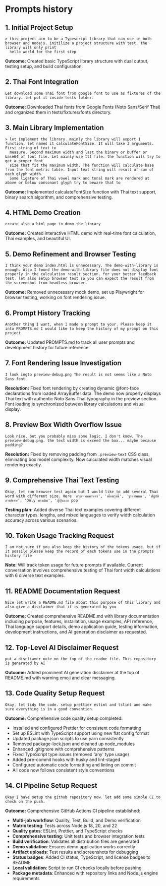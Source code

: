 # Prompts history

## 1. Initial Project Setup

```
> this project aim to be a Typescript library that can use in both browser and nodejs. initilize a project structure with test. the library will only print
  hello world for the first step
```

**Outcome:** Created basic TypeScript library structure with dual output, testing setup, and build configuration.

## 2. Thai Font Integration

```
Let download some Thai font from google font to use as fixtures of the library. let put it inside tests folder.
```

**Outcome:** Downloaded Thai fonts from Google Fonts (Noto Sans/Serif Thai) and organized them in tests/fixtures/fonts directory.

## 3. Main Library Implementation

```
> let implement the library. mainly the library will export 1 function. let named it calculateFontSize. It will take 3 arguments. First string of text to
  measure. Second maximum width and last the binary or buffer or base64 of font file. Let mainly use ttf file. the function will try to get a proper font
  size that fit the maximum width. The function will calculate base from the font metric table. Input text string will result of sum of each glyph width.
  Some ligature of Thai vowel mark and tonal mark are rendered at above or below consonant glyph try to beware that to
```

**Outcome:** Implemented calculateFontSize function with Thai text support, binary search algorithm, and comprehensive testing.

## 4. HTML Demo Creation

```
create also a html page to demo the library
```

**Outcome:** Created interactive HTML demo with real-time font calculation, Thai examples, and beautiful UI.

## 5. Demo Refinement and Browser Testing

```
I think your demo index.html is unnecessary. The demo-with-library is enough. Also I found the demo-with-library file does not display font properly in the calculation result section. for your better feedback test. let also setup browser test so you can expect the result from the screenshot from headless browser.
```

**Outcome:** Removed unnecessary mock demo, set up Playwright for browser testing, working on font rendering issue.

## 6. Prompt History Tracking

```
Another thing I want, when I made a prompt to your. Please keep it into PROMPTS.md I would like to keep the history of my prompt on this project
```

**Outcome:** Updated PROMPTS.md to track all user prompts and development history for future reference.

## 7. Font Rendering Issue Investigation

```
I look ingto preview-debug.png The result is not seems like a Noto Sans font
```

**Resolution:** Fixed font rendering by creating dynamic @font-face declarations from loaded ArrayBuffer data. The demo now properly displays Thai text with authentic Noto Sans Thai typography in the preview section. Font loading is synchronized between library calculations and visual display.

## 8. Preview Box Width Overflow Issue

```
Look nice, but you probably miss some logic. I don't know. The preview-debug.png. the text width is exceed the box... maybe because padding?
```

**Resolution:** Fixed by removing padding from `.preview-text` CSS class, eliminating box model complexity. Now calculated width matches visual rendering exactly.

## 9. Comprehensive Thai Text Testing

```
Okay, let run browser test again but I would like to add several Thai word with different size. Here 'กรุงเทพมหานคร', 'เมื่อพรุ่งนี้', 'ฐานทัพบก', 'ปฎิบัติการพิเศษ', 'Only ทางเดิน', 'ญี่ปุ่นและ pop'
```

**Testing plan:** Added diverse Thai text examples covering different character types, lengths, and mixed languages to verify width calculation accuracy across various scenarios.

## 10. Token Usage Tracking Request

```
I am not sure if you also keep the history of the tokens usage. but if it possile please keep the record of each tokens use in the prompts history file
```

**Note:** Will track token usage for future prompts if available. Current conversation involves comprehensive testing of Thai font width calculations with 6 diverse text examples.

## 11. README Documentation Request

```
Nice let write a README.md file about this purpose of this library and also give a disclaimer that it is generated by you
```

**Outcome:** Created comprehensive README.md with library documentation including purpose, features, installation, usage examples, API reference, Thai language support details, demo application guide, testing information, development instructions, and AI generation disclaimer as requested.

## 12. Top-Level AI Disclaimer Request

```
put a discliamer note on the top of the readme file. This repository is generated by AI
```

**Outcome:** Added prominent AI generation disclaimer at the top of README.md with warning emoji and clear messaging.

## 13. Code Quality Setup Request

```
Okay, let tidy the code. setup prettier eslint and tslint and make sure everything is in a good convention.
```

**Outcome:** Comprehensive code quality setup completed:

- Installed and configured Prettier for consistent code formatting
- Set up ESLint with TypeScript support using new flat config format
- Updated package.json scripts to use yarn consistently
- Removed package-lock.json and cleaned up node_modules
- Enhanced .gitignore with comprehensive patterns
- Fixed TypeScript type issues (removed 'any' type usage)
- Added pre-commit hooks with husky and lint-staged
- Configured automatic code formatting and linting on commit
- All code now follows consistent style conventions

## 14. CI Pipeline Setup Request

```
Okay I have setup the github repository now. let add some simple CI to check on the push.
```

**Outcome:** Comprehensive GitHub Actions CI pipeline established:

- **Multi-job workflow**: Quality, Test, Build, and Demo verification
- **Matrix testing**: Tests across Node.js 18, 20, and 22
- **Quality gates**: ESLint, Prettier, and TypeScript checks
- **Comprehensive testing**: Unit tests and browser integration tests
- **Build verification**: Validates all distribution files are generated
- **Demo validation**: Ensures demo application works correctly
- **Artifact uploads**: Test results and screenshots for debugging
- **Status badges**: Added CI status, TypeScript, and license badges to README
- **Local validation**: Script to run CI checks locally before pushing
- **Package metadata**: Enhanced with repository links and Node.js engine requirements

